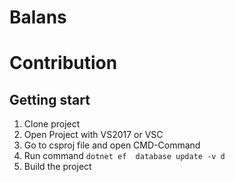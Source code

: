 # Balans
# Contribution
## Getting start
1. Clone project
2. Open Project with VS2017 or VSC
3. Go to csproj file and open CMD-Command
4. Run command `dotnet ef  database update -v d`
5. Build the project
